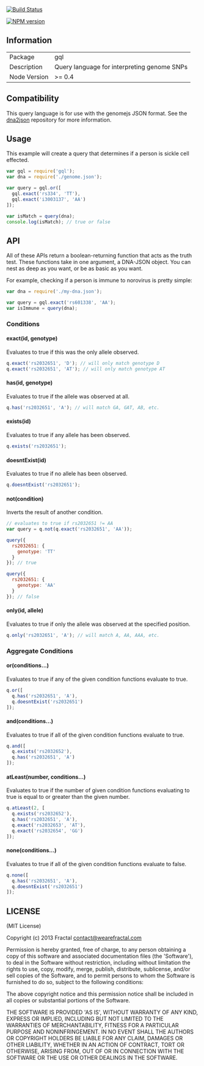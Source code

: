 [![Build Status](https://travis-ci.org/genomejs/gql.png?branch=master)](https://travis-ci.org/genomejs/gql)

[![NPM version](https://badge.fury.io/js/gql.png)](http://badge.fury.io/js/gql)

## Information

<table>
<tr>
<td>Package</td><td>gql</td>
</tr>
<tr>
<td>Description</td>
<td>Query language for interpreting genome SNPs</td>
</tr>
<tr>
<td>Node Version</td>
<td>>= 0.4</td>
</tr>
</table>

## Compatibility

This query language is for use with the genomejs JSON format. See the [dna2json](https://github.com/genomejs/dna2json) repository for more information.

## Usage

This example will create a query that determines if a person is sickle cell effected.

```javascript
var gql = require('gql');
var dna = require('./genome.json');

var query = gql.or([
  gql.exact('rs334', 'TT'),
  gql.exact('i3003137', 'AA')
]);

var isMatch = query(dna);
console.log(isMatch); // true or false
```


## API

All of these APIs return a boolean-returning function that acts as the truth test. These functions take in one argument, a DNA-JSON object. You can nest as deep as you want, or be as basic as you want.

For example, checking if a person is immune to norovirus is pretty simple:

```js
var dna = require('./my-dna.json');

var query = gql.exact('rs601338', 'AA');
var isImmune = query(dna);
```

### Conditions

#### exact(id, genotype)

Evaluates to true if this was the only allele observed.

```javascript
q.exact('rs2032651', 'D'); // will only match genotype D
q.exact('rs2032651', 'AT'); // will only match genotype AT
```

#### has(id, genotype)

Evaluates to true if the allele was observed at all.

```javascript
q.has('rs2032651', 'A'); // will match GA, GAT, AB, etc.
```

#### exists(id)

Evaluates to true if any allele has been observed.

```javascript
q.exists('rs2032651');
```

#### doesntExist(id)

Evaluates to true if no allele has been observed.

```javascript
q.doesntExist('rs2032651');
```

#### not(condition)

Inverts the result of another condition.

```javascript
// evaluates to true if rs2032651 != AA
var query = q.not(q.exact('rs2032651', 'AA'));

query({
  rs2032651: {
    genotype: 'TT'
  }
}); // true

query({
  rs2032651: {
    genotype: 'AA'
  }
}); // false
```

#### only(id, allele)

Evaluates to true if only the allele was observed at the specified position.

```javascript
q.only('rs2032651', 'A'); // will match A, AA, AAA, etc.
```

### Aggregate Conditions

#### or(conditions...)

Evaluates to true if any of the given condition functions evaluate to true.

```javascript
q.or([
  q.has('rs2032651', 'A'),
  q.doesntExist('rs2032651')
]);
```

#### and(conditions...)

Evaluates to true if all of the given condition functions evaluate to true.

```javascript
q.and([
  q.exists('rs2032652'),
  q.has('rs2032651', 'A')
]);
```

#### atLeast(number, conditions...)

Evaluates to true if the number of given condition functions evaluating to true is equal to or greater than the given number.

```javascript
q.atLeast(2, [
  q.exists('rs2032652'),
  q.has('rs2032651', 'A'),
  q.exact('rs2032653', 'AT'),
  q.exact('rs2032654', 'GG')
]);
```

#### none(conditions...)

Evaluates to true if all of the given condition functions evaluate to false.

```javascript
q.none([
  q.has('rs2032651', 'A'),
  q.doesntExist('rs2032651')
]);
```

## LICENSE

(MIT License)

Copyright (c) 2013 Fractal <contact@wearefractal.com>

Permission is hereby granted, free of charge, to any person obtaining
a copy of this software and associated documentation files (the
'Software'), to deal in the Software without restriction, including
without limitation the rights to use, copy, modify, merge, publish,
distribute, sublicense, and/or sell copies of the Software, and to
permit persons to whom the Software is furnished to do so, subject to
the following conditions:

The above copyright notice and this permission notice shall be
included in all copies or substantial portions of the Software.

THE SOFTWARE IS PROVIDED 'AS IS', WITHOUT WARRANTY OF ANY KIND,
EXPRESS OR IMPLIED, INCLUDING BUT NOT LIMITED TO THE WARRANTIES OF
MERCHANTABILITY, FITNESS FOR A PARTICULAR PURPOSE AND
NONINFRINGEMENT. IN NO EVENT SHALL THE AUTHORS OR COPYRIGHT HOLDERS BE
LIABLE FOR ANY CLAIM, DAMAGES OR OTHER LIABILITY, WHETHER IN AN ACTION
OF CONTRACT, TORT OR OTHERWISE, ARISING FROM, OUT OF OR IN CONNECTION
WITH THE SOFTWARE OR THE USE OR OTHER DEALINGS IN THE SOFTWARE.
